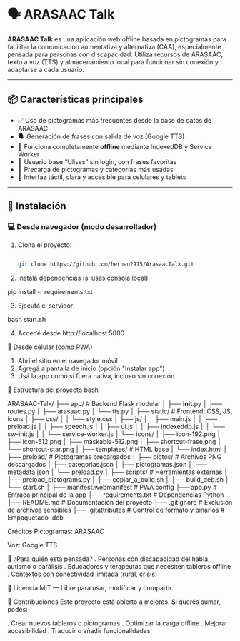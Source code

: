 # 🗣️ ARASAAC Talk

**ARASAAC Talk** es una aplicación web offline basada en pictogramas para facilitar la comunicación aumentativa y alternativa (CAA), especialmente pensada para personas con discapacidad. Utiliza recursos de ARASAAC, texto a voz (TTS) y almacenamiento local para funcionar sin conexión y adaptarse a cada usuario.

---

## 📦 Características principales

- ✅ Uso de pictogramas más frecuentes desde la base de datos de ARASAAC
- 🗣️ Generación de frases con salida de voz (Google TTS)
- 📶 Funciona completamente **offline** mediante IndexedDB y Service Worker
- 👤 Usuario base “Ulises” sin login, con frases favoritas
- 📁 Precarga de pictogramas y categorías más usadas
- 🎨 Interfaz táctil, clara y accesible para celulares y tablets

---

## 🚀 Instalación

### 💻 Desde navegador (modo desarrollador)

1. Cloná el proyecto:

   ```bash
   
   git clone https://github.com/hernan2975/ArasaacTalk.git

2. Instalá dependencias (si usás consola local):

pip install -r requirements.txt

3. Ejecutá el servidor:

bash start.sh

4. Accedé desde http://localhost:5000
   
📱 Desde celular (como PWA)

1. Abrí el sitio en el navegador móvil
2. Agregá a pantalla de inicio (opción "Instalar app")
3. Usá la app como si fuera nativa, incluso sin conexión

🧰 Estructura del proyecto
bash
    
ARASAAC-Talk/
├── app/                    # Backend Flask modular
│   ├── __init__.py
│   ├── routes.py
│   ├── arasaac.py
│   └── tts.py
│
├── static/                 # Frontend: CSS, JS, icons
│   ├── css/
│   │   └── style.css
│   ├── js/
│   │   ├── main.js
│   │   ├── preload.js
│   │   ├── speech.js
│   │   ├── ui.js
│   │   ├── indexeddb.js
│   │   └── sw-init.js
│   │   └── service-worker.js
│   └── icons/
│       ├── icon-192.png
│       ├── icon-512.png
│       ├── maskable-512.png
│       ├── shortcut-frase.png
│       └── shortcut-star.png
│
├── templates/              # HTML base
│   └── index.html
│
├── preload/                # Pictogramas precargados
│   ├── pictos/             # Archivos PNG descargados
│   ├── categorias.json
│   ├── pictogramas.json
│   ├── metadata.json
│   └── preload.py
│
├── scripts/                # Herramientas externas
│   ├── preload_pictograms.py
│   ├── copiar_a_build.sh
│   ├── build_deb.sh
│   └── start.sh
│
├── manifest.webmanifest    # PWA config
├── app.py                  # Entrada principal de la app
├── requirements.txt        # Dependencias Python
├── README.md               # Documentación del proyecto
├── .gitignore              # Exclusión de archivos sensibles
├── .gitattributes          # Control de formato y binarios
          # Empaquetado .deb

Créditos
Pictogramas: ARASAAC

Voz: Google TTS

🧠 ¿Para quién está pensada?
. Personas con discapacidad del habla, autismo o parálisis
. Educadores y terapeutas que necesiten tableros offline
. Contextos con conectividad limitada (rural, crisis)

📄 Licencia
MIT — Libre para usar, modificar y compartir.

🤝 Contribuciones
Este proyecto está abierto a mejoras. Si querés sumar, podés:

. Crear nuevos tableros o pictogramas
. Optimizar la carga offline
. Mejorar accesibilidad
. Traducir o añadir funcionalidades

   
